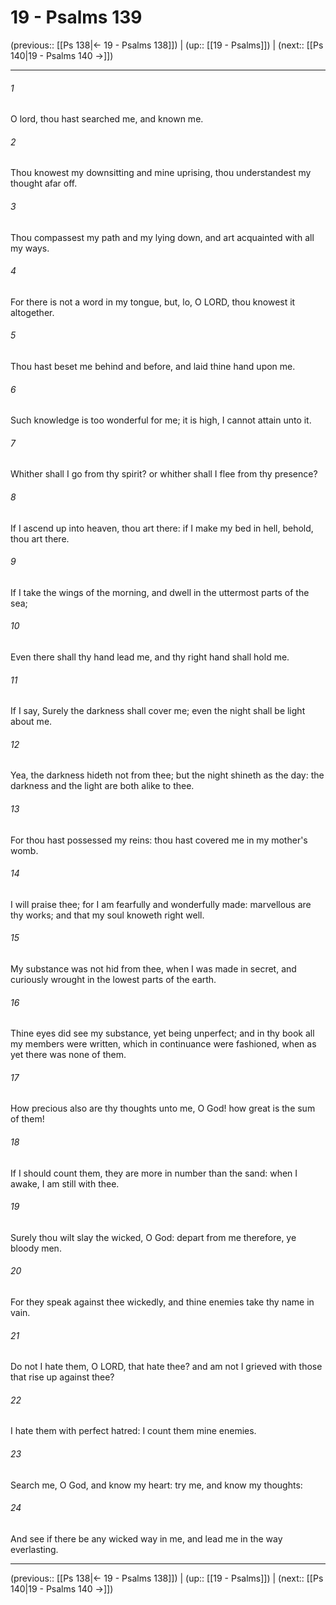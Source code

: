 # 19 - Psalms 139

(previous:: [[Ps 138|← 19 - Psalms 138]]) | (up:: [[19 - Psalms]]) | (next:: [[Ps 140|19 - Psalms 140 →]])

***


###### 1 
O lord, thou hast searched me, and known me. 

###### 2 
Thou knowest my downsitting and mine uprising, thou understandest my thought afar off. 

###### 3 
Thou compassest my path and my lying down, and art acquainted with all my ways. 

###### 4 
For there is not a word in my tongue, but, lo, O LORD, thou knowest it altogether. 

###### 5 
Thou hast beset me behind and before, and laid thine hand upon me. 

###### 6 
Such knowledge is too wonderful for me; it is high, I cannot attain unto it. 

###### 7 
Whither shall I go from thy spirit? or whither shall I flee from thy presence? 

###### 8 
If I ascend up into heaven, thou art there: if I make my bed in hell, behold, thou art there. 

###### 9 
If I take the wings of the morning, and dwell in the uttermost parts of the sea; 

###### 10 
Even there shall thy hand lead me, and thy right hand shall hold me. 

###### 11 
If I say, Surely the darkness shall cover me; even the night shall be light about me. 

###### 12 
Yea, the darkness hideth not from thee; but the night shineth as the day: the darkness and the light are both alike to thee. 

###### 13 
For thou hast possessed my reins: thou hast covered me in my mother's womb. 

###### 14 
I will praise thee; for I am fearfully and wonderfully made: marvellous are thy works; and that my soul knoweth right well. 

###### 15 
My substance was not hid from thee, when I was made in secret, and curiously wrought in the lowest parts of the earth. 

###### 16 
Thine eyes did see my substance, yet being unperfect; and in thy book all my members were written, which in continuance were fashioned, when as yet there was none of them. 

###### 17 
How precious also are thy thoughts unto me, O God! how great is the sum of them! 

###### 18 
If I should count them, they are more in number than the sand: when I awake, I am still with thee. 

###### 19 
Surely thou wilt slay the wicked, O God: depart from me therefore, ye bloody men. 

###### 20 
For they speak against thee wickedly, and thine enemies take thy name in vain. 

###### 21 
Do not I hate them, O LORD, that hate thee? and am not I grieved with those that rise up against thee? 

###### 22 
I hate them with perfect hatred: I count them mine enemies. 

###### 23 
Search me, O God, and know my heart: try me, and know my thoughts: 

###### 24 
And see if there be any wicked way in me, and lead me in the way everlasting.

***

(previous:: [[Ps 138|← 19 - Psalms 138]]) | (up:: [[19 - Psalms]]) | (next:: [[Ps 140|19 - Psalms 140 →]])
